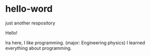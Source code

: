# hello-word
just another respository

Hello!

Ira here, I like programming. (major: Engineering physics)
I learned everything about programming.
